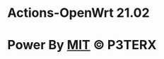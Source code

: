 # Actions-OpenWrt 21.02
# Power By [MIT](https://github.com/P3TERX/Actions-OpenWrt/blob/main/LICENSE) © P3TERX
